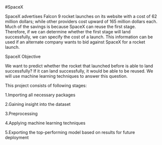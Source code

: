 #SpaceX

SpaceX advertises Falcon 9 rocket launches on its website with a cost of 62 million dollars; while other providers cost upward of 165 million dollars each. Much of the savings is because SpaceX can reuse the first stage. Therefore, if we can determine whether the first stage will land successfully, we can specify the cost of a launch. This information can be used if an alternate company wants to bid against SpaceX for a rocket launch.

SpaceX Objective

We want to predict whether the rocket that launched before is able to land successfully? If it can land successfully, it would be able to be reused. We will use machine learning techniques to answer this question.

This project consists of following stages:

1.Importing all necessary packages

2.Gaining insight into the dataset

3.Preprocessing

4.Applying machine learning techniques

5.Exporting the top-performing model based on results for future deployment
